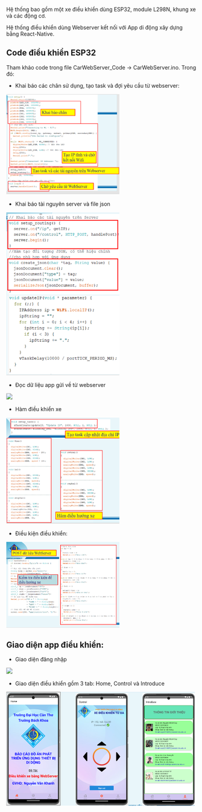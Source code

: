 Hệ thống bao gồm một xe điều khiển dùng ESP32, module L298N, khung xe và các động cơ.

Hệ thống điều khiển dùng Webserver kết nối với App di động xây dựng bằng React-Native.
## Code điều khiển ESP32
Tham khảo code trong file CarWebServer_Code -> CarWebServer.ino.
Trong đó:
- Khai báo các chân sử dụng, tạo task và đợi yêu cầu từ webserver:
<img src = "https://github.com/ngkduy/Car-Control-Webserver/blob/master/Giao%20di%E1%BB%87n/Khai%20b%C3%A1o.png" width = 300/>

- Khai báo tài nguyên server và file json
<img src = "https://github.com/ngkduy/Car-Control-Webserver/blob/master/Giao%20di%E1%BB%87n/T%C3%A0i%20nguy%C3%AAn%20server%2C%20json.png" width = 300/>

- Đọc dữ liệu app gửi về từ webserver
<img src = "https://github.com/ngkduy/Car-Control-Webserver/blob/master/Giao%20di%E1%BB%87n/Post%20Webserver.png" width = 300/>

- Hàm điều khiển xe
<img src = "https://github.com/ngkduy/Car-Control-Webserver/blob/master/Giao%20di%E1%BB%87n/%C4%90i%E1%BB%81u%20khi%E1%BB%83n.png" width = 300/>


- Điều kiện điều khiển:
<img src = "https://github.com/ngkduy/Car-Control-Webserver/blob/master/Giao%20di%E1%BB%87n/%C4%90i%E1%BB%81u%20ki%E1%BB%87n.png" width = 300/>


## Giao diện app điều khiển:

* Giao diện đăng nhập
<img src = "https://github.com/ngkduy/Car-Control-Webserver/blob/master/Giao%20di%E1%BB%87n/Sign%20in.png" width = 200/>

*  Giao diện điều khiển gồm 3 tab: Home, Control và Introduce
<img src = "https://github.com/ngkduy/Car-Control-Webserver/blob/master/Giao%20di%E1%BB%87n/Giao%20di%E1%BB%87n%20%C4%91i%E1%BB%81u%20khi%E1%BB%83n.png" width = 500\>

